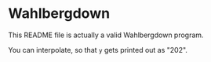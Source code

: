 # Wahlbergdown

This README file is actually a valid Wahlbergdown program.

<!--(add a b) is (if a (add (- a 1) (+ b 1)) b)-->
<!--y is (< 1 3 2 10 3)-->
You can interpolate, so that `y` gets printed out as "202".
